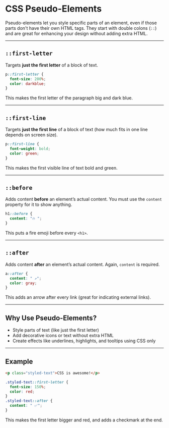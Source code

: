 # CSS Pseudo-Elements

Pseudo-elements let you style specific parts of an element, even if those parts don't have their own HTML tags. They start with double colons (`::`) and are great for enhancing your design without adding extra HTML.

---

## `::first-letter`

Targets **just the first letter** of a block of text.

```css
p::first-letter {
  font-size: 200%;
  color: darkblue;
}
```

This makes the first letter of the paragraph big and dark blue.

---

## `::first-line`

Targets **just the first line** of a block of text (how much fits in one line depends on screen size).

```css
p::first-line {
  font-weight: bold;
  color: green;
}
```

This makes the first visible line of text bold and green.

---

## `::before`

Adds content **before** an element’s actual content. You must use the `content` property for it to show anything.

```css
h1::before {
  content: "🔥 ";
}
```

This puts a fire emoji before every `<h1>`.

---

## `::after`

Adds content **after** an element’s actual content. Again, `content` is required.

```css
a::after {
  content: " ↗";
  color: gray;
}
```

This adds an arrow after every link (great for indicating external links).

---

## Why Use Pseudo-Elements?

* Style parts of text (like just the first letter)
* Add decorative icons or text without extra HTML
* Create effects like underlines, highlights, and tooltips using CSS only

---

## Example

```html
<p class="styled-text">CSS is awesome!</p>
```

```css
.styled-text::first-letter {
  font-size: 150%;
  color: red;
}
.styled-text::after {
  content: " ✅";
}
```

This makes the first letter bigger and red, and adds a checkmark at the end.
